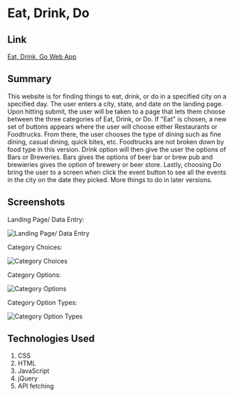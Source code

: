 # Eat, Drink, Do

## Link

[Eat, Drink, Go Web App](https://github.com/patriots123/api-capstone.git)

## Summary

This website is for finding things to eat, drink, or do in a specified city on a specified day. The user enters a city, state, and date 
on the landing page. Upon hitting submit, the user will be taken to a page that lets them choose between the three categories of Eat, Drink,
or Do. If "Eat" is chosen, a new set of buttons appears where the user will choose either Restaurants or Foodtrucks. From there, the user
chooses the type of dining such as fine dining, casual dining, quick bites, etc. Foodtrucks are not broken down by food type in this version.
Drink option will then give the user the options of Bars or Breweries. Bars gives the options of beer bar or brew pub and brewieries gives
the option of brewery or beer store. Lastly, choosing Do bring the user to a screen when click the event button to see all the events in the
city on the date they picked. More things to do in later versions.

## Screenshots
Landing Page/ Data Entry:

![Landing Page/ Data Entry](Landing_Page.png)

Category Choices:

![Category Choices](screenshots/about.png)

Category Options:

![Category Options](screenshots/library.png)

Category Option Types:

![Category Option Types](screenshots/recommendations.png)

## Technologies Used

1. CSS
2. HTML
3. JavaScript
4. jQuery
5. API fetching



